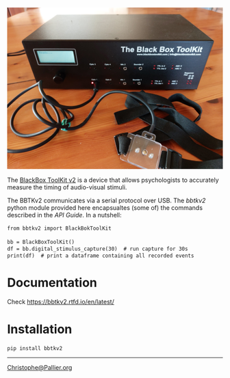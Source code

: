 <p align="center">

![](docs/images/bbtkv2.png)

</p>

The [BlackBox ToolKit v2](https://www.blackboxtoolkit.com/bbtkv2.html) is a device that allows psychologists to accurately measure the timing of audio-visual stimuli.

The BBTKv2 communicates via a serial protocol over USB. The _bbtkv2_ python module provided here encapsualtes (some of) the commands described in the _API Guide_. 
In a nutshell:

    from bbtkv2 import BlackBokToolKit

    bb = BlackBoxToolKit()
    df = bb.digital_stimulus_capture(30)  # run capture for 30s
    print(df)  # print a dataframe containing all recorded events


# Documentation

Check <https://bbtkv2.rtfd.io/en/latest/>


# Installation

    pip install bbtkv2

---

Christophe@Pallier.org



